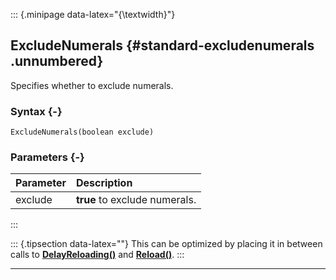 ::: {.minipage data-latex="{\textwidth}"}
## ExcludeNumerals {#standard-excludenumerals .unnumbered}

Specifies whether to exclude numerals.

### Syntax {-}

```{sql}
ExcludeNumerals(boolean exclude)
```

### Parameters {-}

**Parameter** | **Description**
| :-- | :-- |
exclude | **true** to exclude numerals.
:::

::: {.tipsection data-latex=""}
This can be optimized by placing it in between calls to **[DelayReloading()](#standard-delayreloading)** and **[Reload()](#standard-reload)**.
:::

***
